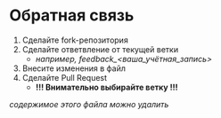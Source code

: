 # Обратная связь 
1. Сделайте fork-репозитория
2. Сделайте ответвление от текущей ветки
   - *например, feedback_<ваша_учётная_запись>*
3. Внесите изменения в файл
4. Сделайте Pull Request
   - **!!! Внимательно выбирайте ветку !!!** 

*содержимое этого файла можно удалить*
